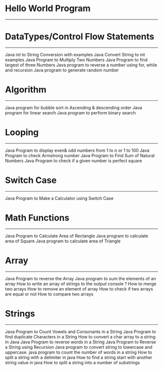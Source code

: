 # Hello World Program
*******************
# DataTypes/Control Flow Statements
*********
Java int to String Conversion with examples
Java Convert String to int examples
Java Program to Multiply Two Numbers
Java Program to find largest of three Numbers
Java program to reverse a number using for, while and recursion
Java program to generate random number
# Algorithm
**********
Java program for bubble sort in Ascending & descending order
Java program for linear search
Java program to perform binary search
# Looping
*******
Java Program to display even& odd numbers from 1 to n or 1 to 100
Java Program to check Armstrong number
Java Program to Find Sum of Natural Numbers
Java Program to check if a given number is perfect square

# Switch Case
***********
Java Program to Make a Calculator using Switch Case
# Math Functions
**************
Java Program to Calculate Area of Rectangle
Java program to calculate area of Square
Java program to calculate area of Triangle

# Array
******
Java Program to reverse the Array
Java program to sum the elements of an array
How to write an array of strings to the output console ?
How to merge two arrays
How to remove an element of array
How to check if two arrays are equal or not
How to compare two arrays
# Strings
********
Java Program to Count Vowels and Consonants in a String
Java Program to find duplicate Characters in a String
How to convert a char array to a string in Java
Java Program to reverse words in a String
Java Program to Reverse a String using Recursion
Java program to convert string to lowercase and uppercase.
java program to count the number of words in a string
How to split a string with a delimiter in java
How to find a string start with another string value in java
How to split a string into a number of substrings
